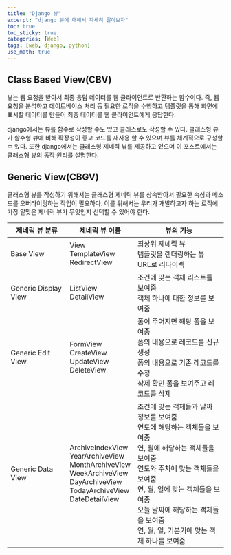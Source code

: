```yaml
---
title: "Django 뷰"
excerpt: "django 뷰에 대해서 자세히 알아보자"
toc: true
toc_sticky: true
categories: [Web]
tags: [web, django, python]
use_math: true
---
```


## Class Based View(CBV)
뷰는 웹 요청을 받아서 최종 응답 데이터를 웹 클라이언트로 반환하는 함수이다. 즉, 웹 요청을 분석하고 데이트베이스 처리 등 필요한 로직을 수행하고 템플릿을 통해 화면에 표시할 데이터를 만들어 최종 데이터를 웹 클라이언트에게 응답한다.  

django에서는 뷰를 함수로 작성할 수도 있고 클래스로도 작성할 수 있다. 클래스형 뷰가 함수형 뷰에 비해 확장성이 좋고 코드를 재사용 할 수 있으며 뷰를 체계적으로 구성할 수 있다. 또한 django에서는 클래스형 제네릭 뷰를 제공하고 있으며 이 포스트에서는 클래스형 뷰의 동작 원리를 설명한다. 

## Generic View(CBGV)
클래스형 뷰를 작성하기 위해서는 클래스형 제네릭 뷰를 상속받아서 필요한 속성과 메소드를 오버라이딩하는 작업이 필요하다. 이를 위해서는 우리가 개발하고자 하는 로직에 가장 알맞은 제네릭 뷰가 무엇인지 선택할 수 있어야 한다.  

|제네릭 뷰 분류|제네릭 뷰 이름|뷰의 기능|
|---|---|---|
|Base View|View<br>TemplateView<br>RedirectView|최상위 제네릭 뷰<br>템플릿을 렌더링하는 뷰<br>URL로 리다이렉|
|Generic Display View|ListView<br>DetailView|조건에 맞는 객체 리스트를 보여줌<br>객체 하나에 대한 정보를 보여줌|
|Generic Edit View|FormView<br>CreateView<br>UpdateView<br>DeleteView|폼이 주어지면 해당 폼을 보여줌<br>폼의 내용으로 레코드를 신규 생성<br>폼의 내용으로 기존 레코드를 수정<br>삭제 확인 폼을 보여주고 레코드를 삭제|
|Generic Data View|ArchiveIndexView<br>YearArchiveView<br>MonthArchiveView<br>WeekArchiveView<br>DayArchiveView<br>TodayArchiveView<br>DateDetailView|조건에 맞는 객체들과 날짜 정보를 보여줌<br>연도에 해당하는 객체들을 보여줌<br>연, 월에 해당하는 객체들을 보여줌<br>연도와 주차에 맞는 객체들을 보여줌<br>연, 월, 일에 맞는 객체들을 보여줌<br>오늘 날짜에 해당하는 객체들을 보여줌<br>연, 월, 일, 기본키에 맞는 객체 하나를 보여줌|




<br>